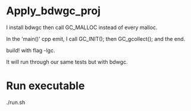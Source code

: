 # Apply_bdwgc_proj

I install bdwgc then call GC_MALLOC instead of every malloc. 

In the 'main()' cpp emit, I call GC_INIT(); then GC_gcollect(); and the end.

build! with flag -lgc.

It will run through our same tests but with bdwgc.

# Run executable
./run.sh